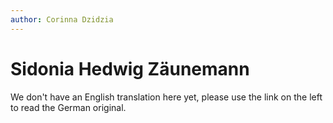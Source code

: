 ```yaml
---
author: Corinna Dzidzia
---
```


# Sidonia Hedwig Zäunemann

We don't have an English translation here yet, please use the link on the left to read the German original.
